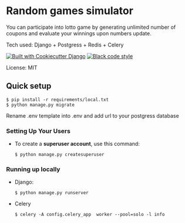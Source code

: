 # Random games simulator

You can participate into lotto game by generating unlimited number of coupons and evaluate your winnings upon numbers update.

Tech used: Django + Postgress + Redis + Celery


[![Built with Cookiecutter Django](https://img.shields.io/badge/built%20with-Cookiecutter%20Django-ff69b4.svg?logo=cookiecutter)](https://github.com/cookiecutter/cookiecutter-django/)
[![Black code style](https://img.shields.io/badge/code%20style-black-000000.svg)](https://github.com/ambv/black)

License: MIT

## Quick setup

    $ pip install -r requirements/local.txt
    $ python manage.py migrate

Rename .env template into .env and add url to your postgress database
### Setting Up Your Users

- To create a **superuser account**, use this command:

      $ python manage.py createsuperuser

### Running up locally

- Django:

      $ python manage.py runserver

- Celery

      $ celery -A config.celery_app  worker --pool=solo -l info

